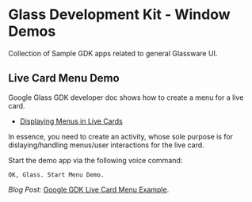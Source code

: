 Glass Development Kit - Window Demos
=======

Collection of Sample GDK apps related to general Glassware UI.


## Live Card Menu Demo

Google Glass GDK developer doc shows how to create a menu for a live card.

* [Displaying Menus in Live Cards](https://developers.google.com/glass/develop/gdk/ui/live-card-menus)

In essence, you need to create an activity,
whose sole purpose is for dislaying/handling menus/user interactions for the live card.

Start the demo app via the following voice command:

    OK, Glass. Start Menu Demo.

_Blog Post:_ [Google GDK Live Card Menu Example](http://blog.glassdiary.com/post/70229015767/google-gdk-live-card-menu-example).

